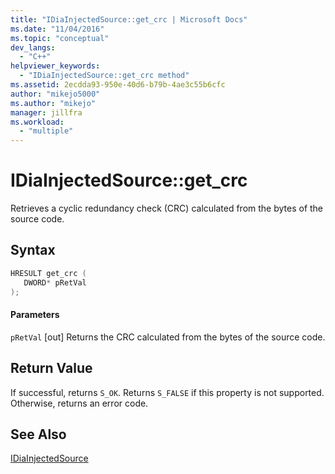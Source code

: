 ```yaml
---
title: "IDiaInjectedSource::get_crc | Microsoft Docs"
ms.date: "11/04/2016"
ms.topic: "conceptual"
dev_langs:
  - "C++"
helpviewer_keywords:
  - "IDiaInjectedSource::get_crc method"
ms.assetid: 2ecdda93-950e-40d6-b79b-4ae3c55b6cfc
author: "mikejo5000"
ms.author: "mikejo"
manager: jillfra
ms.workload:
  - "multiple"
---
```

# IDiaInjectedSource::get_crc
Retrieves a cyclic redundancy check (CRC) calculated from the bytes of the source code.

## Syntax

```C++
HRESULT get_crc ( 
   DWORD* pRetVal
);
```

#### Parameters
 `pRetVal`
 [out] Returns the CRC calculated from the bytes of the source code.

## Return Value
 If successful, returns `S_OK`. Returns `S_FALSE` if this property is not supported. Otherwise, returns an error code.

## See Also
 [IDiaInjectedSource](../../debugger/debug-interface-access/idiainjectedsource.md)